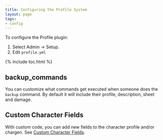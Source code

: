 ```yaml
---
title: Configuring the Profile System
layout: page
tags:
- config
---
```


To configure the Profile plugin:

1. Select Admin -> Setup.
2. Edit `profile.yml`

{% include toc.html %}

## backup_commands

You can customize what commands get executed when someone does the `backup` command.  By default it will include their profile, description, sheet and damage.

## Custom Character Fields

With custom code, you can add new fields to the character profile and/or chargen.  See [Custom Character Fields](/tutorials/code/hooks/char-fields.html).